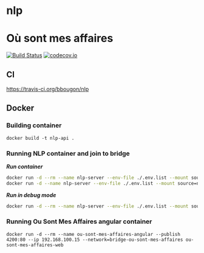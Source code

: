 # nlp

# Où sont mes affaires
[![Build Status](https://travis-ci.org/bbougon/nlp.svg)](https://travis-ci.org/bbougon/nlp)
[![codecov.io](https://codecov.io/gh/bbougon/nlp/coverage.svg?branch=master)](https://codecov.io/gh/bbougon/nlp/codecov.io?branch=master)

## CI
https://travis-ci.org/bbougon/nlp

## Docker

### Building container
`docker build -t nlp-api .`

### Running NLP container and join to bridge
***Run container***
```bash
docker run -d --rm --name nlp-server --env-file ./.env.list --mount source=nlp-storage,target=/image-storage --publish 8090:8183 -w /usr/src/nlp/ --ip 192.168.100.20 --network=bridge-ou-sont-mes-affaires nlp-api java -jar nlp-docker-jar-with-dependencies.jar
docker run -d --name nlp-server --env-file ./.env.list --mount source=nlp-storage,target=/image-storage --publish 8090:8183 -w /usr/src/nlp/ --ip 192.168.100.20 --network=bridge-ou-sont-mes-affaires nlp-api java -jar nlp-docker-jar-with-dependencies.jar
```

***Run in debug mode***
```bash
docker run -d --rm --name nlp-server --env-file ./.env.list --mount source=nlp-storage,target=/image-storage --publish 8090:8183 --publish 8797:8787 -w /usr/src/nlp/ --ip 192.168.100.20 --network=bridge-ou-sont-mes-affaires nlp-api java -Xdebug -Xrunjdwp:server=y,transport=dt_socket,address=8787,suspend=n -jar nlp-docker-jar-with-dependencies.jar
```

### Running Ou Sont Mes Affaires angular container

```
docker run -d --rm --name ou-sont-mes-affaires-angular --publish 4200:80 --ip 192.168.100.15 --network=bridge-ou-sont-mes-affaires ou-sont-mes-affaires-web
```